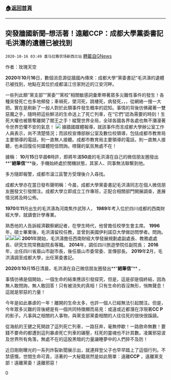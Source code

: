 ###  [:house:返回首頁](https://github.com/ourhimalayas/txt)
---

## 突發牆國新聞&#8211;想活著！遠離CCP：成都大學黨委書記毛洪濤的遺體已被找到
`2020-10-16 03:49 喜马拉雅农场新西兰站` [轉載自GNews](https://gnews.org/zh-hant/427246/)

作者：玫瑰天空



![]()**2020**年**10**月**16**日，數個消息源從牆國內傳來：成都大學“黨委書記“毛洪濤的遺體已被找到，地點在其位於成都溫江住家附近的江安河畔。

一些列此類“黨支部”“黨委”“黨校”相關敏感詞彙牽帶著眾多災難性事件的發生！各種突發死亡也多地頻發；車禍死，墜河死，跳樓死，病發死，，，從網絡一搜一大把。實在是刷新了一般人對於此類事件發生概率的認知。事情的背後彷佛藏著一雙惡魔之手，隨時把這些鮮活的生命送上了死亡列車，在“它們”認為需要的時刻！生死大權也被篡奪離開了閻王之手！縱覽世界全局，全球各國各界各處也無不瀰漫著令世界恐懼不安的氣息！
![]()![](https://s3.amazonaws.com/gnews-media-offload/wp-content/uploads/2020/10/16030825/%E6%88%AA%E5%B1%8F2020-10-16-20.07.23.png)
據牆國媒體報導，就該事件而言成都大學辦公室工作人員表示，尚不清楚情況；而該校宣傳部辦公室及數位校領導，包括成都市教育局主要領導的電話，則一直無人接聽。成都市教育局主要領導的電話，則一直無人接聽，也未回復任何媒體短信問詢。噤聲的氣氛無處不在！

據稱： **10**月**15**日早晨**6**時許，即將年滿**50**歲的毛洪濤在自己的微信朋友圈發出**“**絕筆信**”**後，手機始終處於關機狀態，其家人、同事無法聯繫到他。

多方隨即報警，成都市溫江區警方受理後介入尋找。

成都大學亦在當日發布聲明稱：今晨，成都大學黨委書記毛洪濤同志在個人微信朋友圈發文引發關注。成都大學立即成立工作專班，正配合相關部門開展調查，進展情況將及時公佈。

**1970**年**11**月出生的毛洪濤為河南焦作武陟人， **1989**年考入位於四川成都的西南財經大學，就讀會計學專業。

熟悉他的人告訴經濟觀察網記者，在學生時代，他曾擔任校學生會主席。 **1996**年，碩士畢業後，毛洪濤留校任教，並曾到美國伊利諾亞大學做訪問學者。問詢。
![]()![](https://s3.amazonaws.com/gnews-media-offload/wp-content/uploads/2020/10/16030839/%E6%88%AA%E5%B1%8F2020-10-16-20.07.34.png)![]()![](https://s3.amazonaws.com/gnews-media-offload/wp-content/uploads/2020/10/16030854/%E6%88%AA%E5%B1%8F2020-10-16-20.07.45.png)![]()![](https://s3.amazonaws.com/gnews-media-offload/wp-content/uploads/2020/10/16030908/%E6%88%AA%E5%B1%8F2020-10-16-20.07.53.png)
**2001**年開始，毛洪濤擔任西南財經大學發展規劃處副處長、教務處處長、研究生院常務副院長等職。 **2014**年，調任四川旅遊學院任副院長； **2016**年，出任四川省眉山市副市長，後任眉山市委常委、宣傳部長。 **2019**年**2**月，毛洪濤調至成都大學，出任黨委書記。

**2020**年**10**月**15**日清晨，毛洪濤在自己微信朋友圈發出**“**絕筆信**”** 。

事情彷彿是個開始，一個生命的結束應該引發探究，但是，這是卻是個終結，因為無人敢問詢，無人敢回答！只有被消失的真相！只有生命的吞沒無形，悄無聲息！這就是邪惡的力量！

今年是如此暴虐的一年！離開的生命太多，也許一個人已經無法引起關注。但是，今年眾多災難的背後總是有一個共同特徵顯而易見：或遠或近都潛在浮現著**CC P**的影子。凡事與之相關的人事物，與黨支部黨委相關的人往往死的很快很蹊蹺。

從海航的王健之死開啟了這列死亡列車，一路狂奔，毫無停歇！一路斂命無數！要錢不要命的都遭到這列暴虐死亡列車的碾壓，枉死的靈魂也不計其數。凌厲邪惡波及世界所有角落，無處不在的這股黑暗的力量讓睡夢中的人們猝不及防！

近日剛剛曝光的一系列炸裂新聞展示出，就連拜登父子也早早踏上了這個行列。不禁感慨，世間生命可貴，活著的一大秘籍居然是如此簡單：遠離**CCP** ，遠離黨支部！遠離黨委！遠離邪惡！

0
